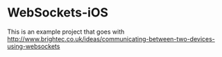 # WebSockets-iOS

This is an example project that goes with http://www.brightec.co.uk/ideas/communicating-between-two-devices-using-websockets

